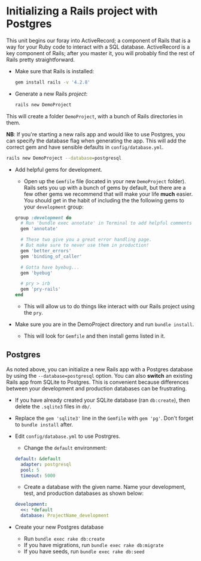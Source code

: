 # Initializing a Rails project with Postgres

This unit begins our foray into ActiveRecord; a component of Rails
that is a way for your Ruby code to interact with a SQL
database. ActiveRecord is a key component of Rails;
after you master it, you will probably find the rest of Rails pretty
straightforward.

- Make sure that Rails is installed:
  ```sh
  gem install rails -v '4.2.8'
  ```
- Generate a new Rails *project*:
  ```sh
  rails new DemoProject
  ```

This will create a folder `DemoProject`, with a bunch of Rails
directories in them.

**NB**: If you're starting a new rails app and would like to use
Postgres, you can specify the database flag when generating the app.
This will add the correct gem and have sensible defaults in
`config/database.yml`.

```sh
rails new DemoProject --database=postgresql
```

- Add helpful gems for development.
  - Open up the `Gemfile` file (located in your new `DemoProject` folder). Rails sets you up with a bunch of gems by default, but there are a few other gems we recommend that will make your life **much** easier. You should get in the habit of including the the following gems to your  `development` group:

  ```ruby
  group :development do
    # Run 'bundle exec annotate' in Terminal to add helpful comments to models.
    gem 'annotate'

    # These two give you a great error handling page.
    # But make sure to never use them in production!
    gem 'better_errors'
    gem 'binding_of_caller'

    # Gotta have byebug...
    gem 'byebug'

    # pry > irb
    gem 'pry-rails'
  end
  ```
  - This will allow us to do things like interact with our Rails project
  using the `pry`.
- Make sure you are in the DemoProject
  directory and run `bundle install`.
  - This will look for `Gemfile` and then install gems listed in it.

## Postgres

As noted above, you can initialize a new Rails app with a Postgres
database by using the `--database=postgresql` option. You can also
**switch** an existing Rails app from SQLite to Postgres. This is
convenient because differences between your development and
production databases can be frustrating.

* If you have already created your SQLite database (ran `db:create`), then delete the `.sqlite3` files in `db/`.

* Replace the `gem 'sqlite3'` line in the `Gemfile` with `gem
'pg'`. Don't forget to `bundle install` after.

* Edit `config/database.yml` to use Postrgres.
  * Change the `default` environment:
  ```yaml
  default: &default
    adapter: postgresql
    pool: 5
    timeout: 5000
  ```
  * Create a database with the given name. Name your development, test, and production databases as shown below:
  ```yaml
  development:
    <<: *default
    database: ProjectName_development
  ```

* Create your new Postgres database
  * Run `bundle exec rake db:create`
  * If you have migrations, run `bundle exec rake db:migrate`
  * If you have seeds, run `bundle exec rake db:seed`
